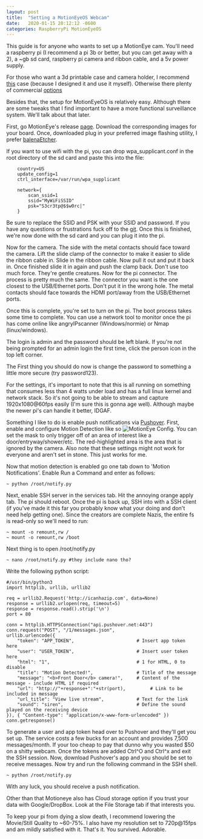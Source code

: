 ```yaml
---
layout: post
title:  "Setting a MotionEyeOS Webcam"
date:   2020-01-15 20:12:12 -0600
categories: RaspberryPi MotionEyeOS
---
```


This guide is for anyone who wants to set up a MotionEye cam. You'll need a raspberry pi (I recommend a pi 3b or better, but you can get away with a 2), a \~gb sd card, raspberry pi camera and ribbon cable, and a 5v power supply.

For those who want a 3d printable case and camera holder, I recommend [this](https://www.thingiverse.com/thing:4099543) case (because I designed it and use it myself). Otherwise there plenty of commercial [options](https://amzn.to/2NFs7V3)

Besides that, the setup for MotionEyeOS is relatively easy. Although there are some tweaks that I find important to have a more functional surveillance system. We'll talk about that later.

First, go MotionEye's release [page](https://github.com/ccrisan/motioneyeos/releases). Download the corresponding images for your board. Once, downloaded plug in your preferred image flashing utility, I prefer [balenaEtcher](https://www.balena.io/etcher).

If you want to use wifi with the pi, you can drop wpa_supplicant.conf in the root directory of the sd card and paste this into the file:
```
    country=US
    update_config=1
    ctrl_interface=/var/run/wpa_supplicant
    
    network={
        scan_ssid=1
        ssid="MyWiFiSSID"
        psk="S3cr3tp@$$w0rc|"
    }
```
Be sure to replace the SSID and PSK with your SSID and password. If you have any questions or frustrations fuck off to the [git](https://github.com/ccrisan/motioneyeos/wiki/Wifi-Preconfiguration). Once this is finished, we're now done with the sd card and you can plug it into the pi.

Now for the camera. The side with the metal contacts should face toward the camera. Lift the slide clamp of the connector to make it easier to slide the ribbon cable in. Slide in the ribbon cable. Now pull it out and put it back in. Once finished slide it in again and push the clamp back. Don't use too much force. They're gentle creatures. Now for the pi connector. The process is pretty much the same. The connector you want is the one closest to the USB/Ethernet ports. Don't put it in the wrong hole. The metal contacts should face towards the HDMI port/away from the USB/Ethernet ports. 

Once this is complete, you're set to turn on the pi. The boot process takes some time to complete. You can use a network tool to monitor once the pi has come online like angryIPscanner (Windows/normie) or Nmap (linux/windows).

The login is admin and the password should be left blank. If you're not being prompted for an admin login the first time, click the person icon in the top left corner.

The First thing you should do now is change the password to something a little more secure (try password123). 

For the settings, it's important to note that this is all running on something that consumes less than 4 watts under load and has a full linux kernel and network stack. So it's not going to be able to stream and capture 1920x1080@60fps easily (I'm sure this is gonna age well). Although maybe the newer pi's can handle it better, IDGAF.

Something I like to do is enable push notifications via [Pushover](https://pushover.net/). First, enable and configure Motion Detection like so ![MotionEye Config](/assets/img/motioney_config.png).
You can set the mask to only trigger off of an area of interest like a door/entryway/shower/etc. The red-highlighted area is the area that is ignored by the camera. Also note that these settings might not work for everyone and aren't set in stone. This just works for me.

Now that motion detection is enabled go one tab down to 'Motion Notifications'. Enable Run a Command and enter as follows:
```
~ python /root/notify.py
```

Next, enable SSH server in the services tab.
Hit the annoying orange apply tab. The pi should reboot. Once the pi is back up, SSH into with a SSH client (if you've made it this far you probably know what your doing and don't need help getting one). Since the creators are complete Nazis, the entire fs is read-only so we'll need to run:
```
~ mount -o remount,rw /
~ mount -o remount,rw /boot

```
Next thing is to open /root/notify.py
```
~ nano /root/notify.py #they include nano tho?
```

Write the following python script:
```
#/usr/bin/python3
import httplib, urllib, urllib2

req = urllib2.Request('http://icanhazip.com', data=None) 
response = urllib2.urlopen(req, timeout=5)
response = response.read().strip('\n')
port = 80

conn = httplib.HTTPSConnection("api.pushover.net:443")
conn.request("POST", "/1/messages.json",
urllib.urlencode({
    "token": "APP_TOKEN",                       # Insert app token here
    "user": "USER_TOKEN",                       # Insert user token here
    "html": "1",                                # 1 for HTML, 0 to disable
    "title": "Motion Detected!",                # Title of the message
    "message": "<b>Front Door</b> camera!",     # Content of the message - include HTML if required
    "url": "http://"+response+":"+str(port),         # Link to be included in message
    "url_title": "View live stream",            # Text for the link
    "sound": "siren",                           # Define the sound played on the receiving device
}), { "Content-type": "application/x-www-form-urlencoded" })
conn.getresponse()
```

To generate a user and app token head over to Pushover and they'll get you set up. The service costs a few bucks for an account and provides 7,500 messages/month. If your too cheap to pay that dunno why you wasted $50 on a shitty webcam. Once the tokens are added Ctrl^O and Ctrl^x and exit the SSH session. Now, download Pushover's app and you should be set to receive messages. Now try and run the following command in the SSH shell.

```
~ python /root/notify.py
```
With any luck, you should receive a push notification.

Other than that Motioneye also has Cloud storage option if you trust your data with Google/DropBox. Look at the File Storage tab if that interests you.

To keep your pi from dying a slow death, I recommend lowering the Movie/Still Quality to ~60-75%. I also have my resolution set to 720p@15fps and am mildly satisfied with it.
That's it. You survived. Adorable.
